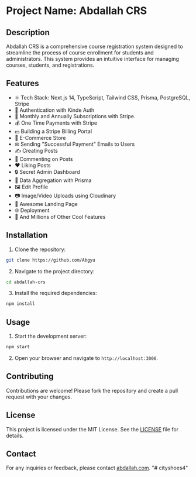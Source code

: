 # Project Name: Abdallah CRS

## Description
Abdallah CRS is a comprehensive course registration system designed to streamline the process of course enrollment for students and administrators. This system provides an intuitive interface for managing courses, students, and registrations.

## Features


-   ⚛️ Tech Stack: Next.js 14, TypeScript, Tailwind CSS, Prisma, PostgreSQL, Stripe
-   🔐 Authentication with Kinde Auth
-   💸 Monthly and Annually Subscriptions with Stripe.
-   💰 One Time Payments with Stripe
-   💵 Building a Stripe Billing Portal
-   🛒 E-Commerce Store
-   ✉ Sending "Successful Payment" Emails to Users
-   ✍️ Creating Posts
-   💬 Commenting on Posts
-   ❤️ Liking Posts
-   🔒 Secret Admin Dashboard
-   📝 Data Aggregation with Prisma
-   🖼️ Edit Profile
-   📷 Image/Video Uploads using Cloudinary
-   💙 Awesome Landing Page
-   🌐 Deployment
-   👀 And Millions of Other Cool Features


## Installation
1. Clone the repository:
  ```bash
  git clone https://github.com/Abgyu
  ```
2. Navigate to the project directory:
  ```bash
  cd abdallah-crs
  ```
3. Install the required dependencies:
  ```bash
  npm install
  ```

## Usage
1. Start the development server:
  ```bash
  npm start
  ```
2. Open your browser and navigate to `http://localhost:3000`.

## Contributing
Contributions are welcome! Please fork the repository and create a pull request with your changes.

## License
This project is licensed under the MIT License. See the [LICENSE](LICENSE) file for details.

## Contact
For any inquiries or feedback, please contact [abdallah.com](mailto:abdallahise877@gmail.com).
"# cityshoes4" 
